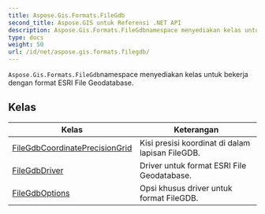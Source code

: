 ```yaml
---
title: Aspose.Gis.Formats.FileGdb
second_title: Aspose.GIS untuk Referensi .NET API
description: Aspose.Gis.Formats.FileGdbnamespace menyediakan kelas untuk bekerja dengan format ESRI File Geodatabase.
type: docs
weight: 50
url: /id/net/aspose.gis.formats.filegdb/
---
```

`Aspose.Gis.Formats.FileGdb`namespace menyediakan kelas untuk bekerja dengan format ESRI File Geodatabase.

## Kelas

| Kelas | Keterangan |
| --- | --- |
| [FileGdbCoordinatePrecisionGrid](./filegdbcoordinateprecisiongrid/) | Kisi presisi koordinat di dalam lapisan FileGDB. |
| [FileGdbDriver](./filegdbdriver/) | Driver untuk format ESRI File Geodatabase. |
| [FileGdbOptions](./filegdboptions/) | Opsi khusus driver untuk format FileGDB. |


